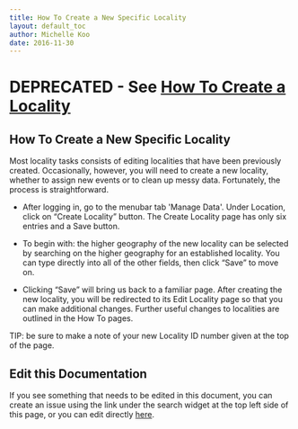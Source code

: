 ```yaml
---
title: How To Create a New Specific Locality
layout: default_toc
author: Michelle Koo
date: 2016-11-30
---
```


# DEPRECATED - See [How To Create a Locality](http://handbook.arctosdb.org/how_to/How-to-Create-a-Locality.html)


## How To Create a New Specific Locality

Most locality tasks consists of editing localities that have been previously created. Occasionally, however, you will need to create a new locality, whether to assign new events or to clean up messy data. Fortunately, the process is straightforward.

* After logging in, go to the menubar tab 'Manage Data'. Under Location, click on “Create Locality” button. The Create Locality page has only six entries and a Save button.

* To begin with: the higher geography of the new locality can be selected by searching on the higher geography for an established locality. You can type directly into all of the other fields, then click “Save” to move on.

* Clicking “Save” will bring us back to a familiar page. After creating the new locality, you will be redirected to its Edit Locality page so that you can make additional changes. Further useful changes to localities are outlined in the How To pages. 

TIP: be sure to make a note of your new Locality ID number given at the top of the page.

## Edit this Documentation

If you see something that needs to be edited in this document, you can create an issue using the link under the search widget at the top left side of this page, or you can edit directly <a href="https://github.com/ArctosDB/documentation-wiki/edit/gh-pages/_how_to/How-to-Create-a-New-Specific-Locality.markdown" target="_blank">here</a>.
